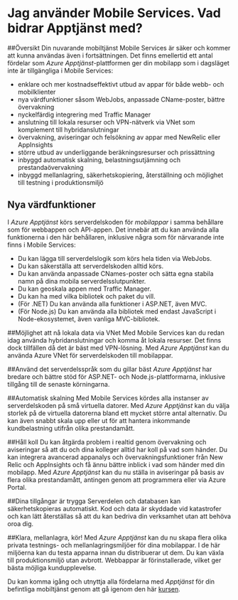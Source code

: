 <properties
    pageTitle="Jag använder Mobile Services. Vad bidrar Apptjänst med?"
    description="Läs om vilken nytta du har av Apptjänst i dina befintliga Mobile Services-projekt."
    services="app-service\mobile"
    documentationCenter="ios"
    authors="adrianhall"
    manager="dwrede"
    editor=""/>

<tags
    ms.service="app-service-mobile"
    ms.workload="mobile"
    ms.tgt_pltfrm="mobile-multiple"
    ms.devlang="na"
    ms.topic="get-started-article"
    ms.date="06/30/2016"
    ms.author="krisragh"/>

# <a name="getting-started"> </a>Jag använder Mobile Services. Vad bidrar Apptjänst med?

##Översikt
Din nuvarande mobiltjänst Mobile Services är säker och kommer att kunna användas även i fortsättningen. Det finns emellertid ett antal fördelar som *Azure Apptjänst*-plattformen ger din mobilapp som i dagsläget inte är tillgängliga i Mobile Services:

- enklare och mer kostnadseffektivt utbud av appar för både webb- och mobilklienter
- nya värdfunktioner såsom WebJobs, anpassade CName-poster, bättre övervakning
- nyckelfärdig integrering med Traffic Manager
- anslutning till lokala resurser och VPN-nätverk via VNet som komplement till hybridanslutningar
- övervakning, aviseringar och felsökning av appar med NewRelic eller AppInsights
- större utbud av underliggande beräkningsresurser och prissättning
- inbyggd automatisk skalning, belastningsutjämning och prestandaövervakning
- inbyggd mellanlagring, säkerhetskopiering, återställning och möjlighet till testning i produktionsmiljö

## Nya värdfunktioner
I *Azure Apptjänst* körs serverdelskoden för *mobilappar* i samma behållare som för webbappen och API-appen. Det innebär att du kan använda alla funktionerna i den här behållaren, inklusive några som för närvarande inte finns i Mobile Services:

- Du kan lägga till serverdelslogik som körs hela tiden via WebJobs.
- Du kan säkerställa att serverdelskoden alltid körs.
- Du kan använda anpassade CNames-poster och sätta egna stabila namn på dina mobila serverdelsslutpunkter.
- Du kan geoskala appen med Traffic Manager.
- Du kan ha med vilka bibliotek och paket du vill.
- (För .NET) Du kan använda alla funktioner i ASP.NET, även MVC.
- (För Node.js) Du kan använda alla bibliotek med endast JavaScript i Node-ekosystemet, även vanliga MVC-bibliotek.

##Möjlighet att nå lokala data via VNet
Med Mobile Services kan du redan idag använda hybridanslutningar och komma åt lokala resurser. Det finns dock tillfällen då det är bäst med VPN-lösning. Med *Azure Apptjänst* kan du använda Azure VNet för serverdelskoden till mobilappar.

##Använd det serverdelsspråk som du gillar bäst
*Azure Apptjänst* har bredare och bättre stöd för ASP.NET- och Node.js-plattformarna, inklusive tillgång till de senaste körningarna.

##Automatisk skalning
Med Mobile Services kördes alla instanser av serverdelskoden på små virtuella datorer. Med *Azure Apptjänst* kan du välja storlek på de virtuella datorerna bland ett mycket större antal alternativ. Du kan även snabbt skala upp eller ut för att hantera inkommande kundbelastning utifrån olika prestandamått.

##Håll koll
Du kan åtgärda problem i realtid genom övervakning och aviseringar så att du och dina kolleger alltid har koll på vad som händer. Du kan integrera avancerad appanalys och övervakningsfunktioner från New Relic och AppInsights och få ännu bättre inblick i vad som händer med din mobilapp. Med *Azure Apptjänst* kan du nu ställa in aviseringar på basis av flera olika prestandamått, antingen genom att programmera eller via Azure Portal.

##Dina tillgångar är trygga
Serverdelen och databasen kan säkerhetskopieras automatiskt. Kod och data är skyddade vid katastrofer och kan lätt återställas så att du kan bedriva din verksamhet utan att behöva oroa dig.

##Klara, mellanlagra, kör!
Med *Azure Apptjänst* kan du nu skapa flera olika privata testnings- och mellanlagringsmiljöer för dina mobilappar. I de här miljöerna kan du testa apparna innan du distribuerar ut dem. Du kan växla till produktionsmiljö utan avbrott. Webbappar är förinstallerade, vilket ger bästa möjliga kundupplevelse.

Du kan komma igång och utnyttja alla fördelarna med *Apptjänst* för din befintliga mobiltjänst genom att gå igenom den här [kursen](app-service-mobile-migrating-from-mobile-services.md).




<!--HONumber=sep16_HO1-->


